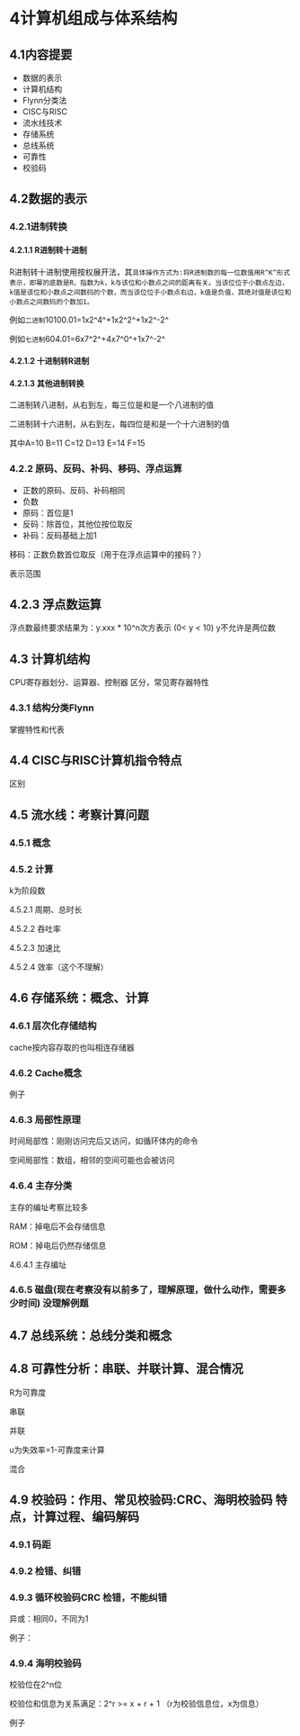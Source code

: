 # 4计算机组成与体系结构

## 4.1内容提要

* 数据的表示
* 计算机结构
* Flynn分类法
* CISC与RISC
* 流水线技术
* 存储系统
* 总线系统
* 可靠性
* 校验码

## 4.2数据的表示

### 4.2.1进制转换

#### 4.2.1.1 R进制转十进制

R进制转十进制使用按权展开法，其`具体操作方式为:将R进制数的每一位数值用R^K^形式表示，即幂的底数是R，指数为k，k与该位和小数点之间的距离有关。当该位位于小数点左边，k值是该位和小数点之间数码的个数，而当该位位于小数点右边，k值是负值，其绝对值是该位和小数点之间数码的个数加1。`

例如`二进制`10100.01=1x2^4^+1x2^2^+1x2^-2^

例如`七进制`604.01=6x7^2^+4x7^0^+1x7^-2^

#### 4.2.1.2 十进制转R进制


#### 4.2.1.3 其他进制转换

二进制转八进制，从右到左，每三位是和是一个八进制的值

二进制转十六进制，从右到左，每四位是和是一个十六进制的值

其中A=10 B=11 C=12 D=13 E=14 F=15


### 4.2.2 原码、反码、补码、移码、浮点运算

* 正数的原码、反码、补码相同
* 负数
* 原码：首位是1
* 反码：除首位，其他位按位取反
* 补码：反码基础上加1

移码：正数负数首位取反（用于在浮点运算中的接码？）


表示范围


## 4.2.3 浮点数运算

浮点数最终要求结果为：y.xxx * 10^n次方表示 (0< y < 10) y不允许是两位数


## 4.3 计算机结构


CPU寄存器划分、运算器、控制器 区分，常见寄存器特性

### 4.3.1 结构分类Flynn

掌握特性和代表


## 4.4 CISC与RISC计算机指令特点

区别


## 4.5 流水线：考察计算问题

### 4.5.1 概念


### 4.5.2 计算

k为阶段数

4.5.2.1 周期、总时长


4.5.2.2 吞吐率


4.5.2.3 加速比


4.5.2.4 效率（这个不理解）



## 4.6 存储系统：概念、计算

### 4.6.1 层次化存储结构

cache按内容存取的也叫相连存储器


### 4.6.2 Cache概念


例子


### 4.6.3 局部性原理

时间局部性：刚刚访问完后又访问，如循环体内的命令

空间局部性：数组，相邻的空间可能也会被访问


### 4.6.4 主存分类

主存的编址考察比较多

RAM：掉电后不会存储信息

ROM：掉电后仍然存储信息


4.6.4.1 主存编址


### 4.6.5 磁盘(现在考察没有以前多了，理解原理，做什么动作，需要多少时间) 没理解例题



## 4.7 总线系统：总线分类和概念


## 4.8 可靠性分析：串联、并联计算、混合情况

R为可靠度

串联


并联

u为失效率=1-可靠度来计算



混合


## 4.9 校验码：作用、常见校验码:CRC、海明校验码 特点，计算过程、编码解码

### 4.9.1 码距


### 4.9.2 检错、纠错


### 4.9.3 循环校验码CRC 检错，不能纠错

异或：相同0，不同为1


例子：


### 4.9.4 海明校验码

校验位在2^n位

校验位和信息为关系满足：2^r >= x + r + 1 （r为校验信息位，x为信息）

例子

